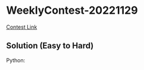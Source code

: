 # WeeklyContest-20221129

[Contest Link](https://vjudge.net/contest/532499)

## Solution (Easy to Hard)

Python:
